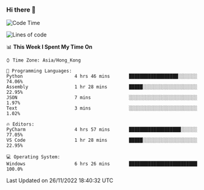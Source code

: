 ### Hi there 👋

<!--
**RoiexLee/RoiexLee** is a ✨ _special_ ✨ repository because its `README.md` (this file) appears on your GitHub profile.

Here are some ideas to get you started:

- 🔭 I’m currently working on ...
- 🌱 I’m currently learning ...
- 👯 I’m looking to collaborate on ...
- 🤔 I’m looking for help with ...
- 💬 Ask me about ...
- 📫 How to reach me: ...
- 😄 Pronouns: ...
- ⚡ Fun fact: ...
-->

<!--START_SECTION:waka-->
![Code Time](http://img.shields.io/badge/Code%20Time-113%20hrs%2042%20mins-blue)

![Lines of code](https://img.shields.io/badge/From%20Hello%20World%20I%27ve%20Written-3%20Thousand%20lines%20of%20code-blue)

📊 **This Week I Spent My Time On** 

```text
⌚︎ Time Zone: Asia/Hong_Kong

💬 Programming Languages: 
Python                   4 hrs 46 mins       ██████████████████░░░░░░░   74.06% 
Assembly                 1 hr 28 mins        █████░░░░░░░░░░░░░░░░░░░░   22.95% 
JSON                     7 mins              ░░░░░░░░░░░░░░░░░░░░░░░░░   1.97% 
Text                     3 mins              ░░░░░░░░░░░░░░░░░░░░░░░░░   1.02%

🔥 Editors: 
PyCharm                  4 hrs 57 mins       ███████████████████░░░░░░   77.05% 
VS Code                  1 hr 28 mins        █████░░░░░░░░░░░░░░░░░░░░   22.95%

💻 Operating System: 
Windows                  6 hrs 26 mins       █████████████████████████   100.0%

```


 Last Updated on 26/11/2022 18:40:32 UTC
<!--END_SECTION:waka-->
